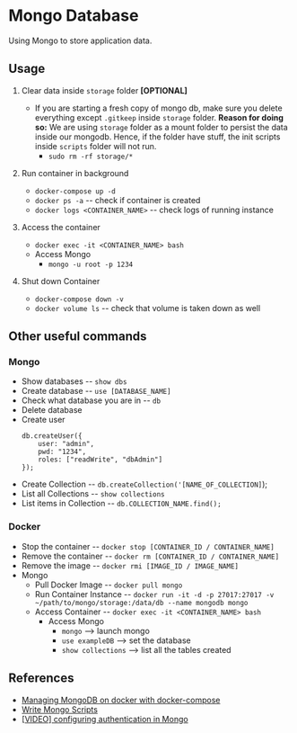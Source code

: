 # Mongo Database 

Using Mongo to store application data.

## Usage

1. Clear data inside `storage` folder **[OPTIONAL]**
    - If you are starting a fresh copy of mongo db, make sure you delete everything except `.gitkeep` inside `storage` 
    folder. **Reason for doing so:** We are using `storage` folder as a mount folder to persist the data inside our 
    mongodb. Hence, if the folder have stuff, the init scripts inside `scripts` folder will not run.
        - `sudo rm -rf storage/*`

2. Run container in background
    - `docker-compose up -d`
    - `docker ps -a` -- check if container is created
    - `docker logs <CONTAINER_NAME>` -- check logs of running instance

3. Access the container
    - `docker exec -it <CONTAINER_NAME> bash`
    - Access Mongo
        - `mongo -u root -p 1234`

4. Shut down Container
    - `docker-compose down -v`
    - `docker volume ls` -- check that volume is taken down as well
        
## Other useful commands

### Mongo

- Show databases -- `show dbs`
- Create database -- `use [DATABASE_NAME]`
- Check what database you are in -- `db`
- Delete database
- Create user
    ```
    db.createUser({
        user: "admin",
        pwd: "1234",
        roles: ["readWrite", "dbAdmin"]
    });
    ```
- Create Collection -- `db.createCollection('[NAME_OF_COLLECTION]`);
- List all Collections -- `show collections`
- List items in Collection -- `db.COLLECTION_NAME.find();`

### Docker

- Stop the container -- `docker stop [CONTAINER_ID / CONTAINER_NAME]`
- Remove the container -- `docker rm [CONTAINER_ID / CONTAINER_NAME]`
- Remove the image -- `docker rmi [IMAGE_ID / IMAGE_NAME]`
- Mongo
    - Pull Docker Image -- `docker pull mongo`
    - Run Container Instance -- `docker run -it -d -p 27017:27017 -v ~/path/to/mongo/storage:/data/db --name mongodb mongo`
    - Access Container -- `docker exec -it <CONTAINER_NAME> bash`
        - Access Mongo
            - `mongo` --> launch mongo
            - `use exampleDB` --> set the database
            - `show collections` --> list all the tables created
## References
- [Managing MongoDB on docker with docker-compose](https://medium.com/faun/managing-mongodb-on-docker-with-docker-compose-26bf8a0bbae3)
- [Write Mongo Scripts](https://docs.mongodb.com/manual/tutorial/write-scripts-for-the-mongo-shell/)
- [[VIDEO] configuring authentication in Mongo](https://www.youtube.com/watch?v=SY_9zwb29LA)